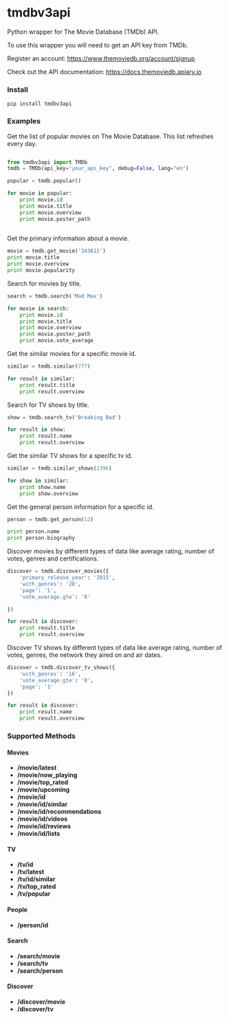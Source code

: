 # tmdbv3api
Python wrapper for The Movie Database (TMDb) API.

To use this wrapper you will need to get an API key from TMDb.

Register an account:
https://www.themoviedb.org/account/signup

Check out the API documentation: 
https://docs.themoviedb.apiary.io

### Install

```
pip install tmdbv3api
```

### Examples

Get the list of popular movies on The Movie Database. This list refreshes every day.

```python

from tmdbv3api import TMDb
tmdb = TMDb(api_key="your_api_key", debug=False, lang="en")

popular = tmdb.popular()

for movie in popular:
    print movie.id
    print movie.title
    print movie.overview
    print movie.poster_path
            
```

Get the primary information about a movie.

```python
movie = tmdb.get_movie('343611')
print movie.title
print movie.overview
print movie.popularity
```

Search for movies by title.

```python
search = tmdb.search('Mad Max')

for movie in search:
    print movie.id
    print movie.title
    print movie.overview
    print movie.poster_path
    print movie.vote_average
```

Get the similar movies for a specific movie id.

```python
similar = tmdb.similar(777)

for result in similar:
    print result.title
    print result.overview
```

Search for TV shows by title.

```python
show = tmdb.search_tv('Breaking Bad')

for result in show:
    print result.name
    print result.overview
```

Get the similar TV shows for a specific tv id.

```python
similar = tmdb.similar_shows(1396)

for show in similar:
    print show.name
    print show.overview
```

Get the general person information for a specific id.

```python
person = tmdb.get_person(12)

print person.name
print person.biography
```

Discover movies by different types of data like average rating, number of votes, genres and certifications. 

```python
discover = tmdb.discover_movies({
    'primary_release_year': '2015',
    'with_genres': '28',
    'page': '1',
    'vote_average.gte': '8'

})

for result in discover:
    print result.title
    print result.overview
```

Discover TV shows by different types of data like average rating, number of votes, genres, the network they aired on and air dates.

```python
discover = tmdb.discover_tv_shows({
    'with_genres': '16',
    'vote_average.gte': '8',
    'page': '1'
})

for result in discover:
    print result.name
    print result.overview
```

### Supported Methods

#### Movies
- **/movie/latest** 
- **/movie/now_playing**
- **/movie/top_rated**
- **/movie/upcoming**
- **/movie/id**
- **/movie/id/similar**
- **/movie/id/recommendations**
- **/movie/id/videos**
- **/movie/id/reviews**
- **/movie/id/lists**


#### TV

- **/tv/id**
- **/tv/latest**
- **/tv/id/similar** 
- **/tv/top_rated**
- **/tv/popular**

#### People

- **/person/id**

#### Search

- **/search/movie**
- **/search/tv**
- **/search/person**

#### Discover

- **/discover/movie**
- **/discover/tv**
